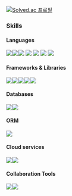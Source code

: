 [![Solved.ac
프로필](http://mazassumnida.wtf/api/v2/generate_badge?boj=wkdtmf357)](https://solved.ac/wkdtmf357)

### Skills
#### Languages
<img src="https://img.shields.io/badge/HTML5-E34F26?style=plastic&logo=HTML5&logoColor=white"/><img src="https://img.shields.io/badge/CSS3-1572B6?style=plastic&logo=CSS&logoColor=white"/><img src="https://img.shields.io/badge/JS-F7DF1E?style=plastic&logo=JavaScript&logoColor=white"/>
<img src="https://img.shields.io/badge/C-A8B9CC?style=plastic&logo=C&logoColor=white"/>  <img src="https://img.shields.io/badge/C++-00599C?style=plastic&logo=C++&logoColor=white"/> <img src="https://img.shields.io/badge/Java-1578D3?style=plasticl&logo=Java&logoColor=white"/> <img src="https://img.shields.io/badge/Python-3776AB?style=plasticl&logo=Python&logoColor=white"/>

#### Frameworks & Libraries
<img src="https://img.shields.io/badge/Next.js-000000?style=plastic&logo=Next.js&logoColor=white"/><img src="https://img.shields.io/badge/Swagger-85EA2D?style=plastic&logo=Swagger&logoColor=white"/><img src="https://img.shields.io/badge/Spring-6DB33F?style=plastic&logo=Spring&logoColor=white"/><img src="https://img.shields.io/badge/Spring Boot-6DB33F?style=plastic&logo=Spring Boot&logoColor=white"/><img src="https://img.shields.io/badge/Bootstrap-7952B3?style=plastic&logo=bootstrap&logoColor=white"/>

#### Databases
<img src="https://img.shields.io/badge/MySQL-4479A1?style=plastic&logo=MySQL&logoColor=white"/><img src="https://img.shields.io/badge/MariaDB-003545?style=plastic&logo=MariaDB&logoColor=white"/>

#### ORM
<img src="https://img.shields.io/badge/Prisma-2D3748?style=plastic&logo=Prisma&logoColor=white"/>

#### Cloud services
<img src="https://img.shields.io/badge/AWS EC2-FF9900?style=plastic&logo=Amazon EC2&logoColor=white"/><img src="https://img.shields.io/badge/AWS RDS-527FFF?style=plastic&logo=Amazon RDS&logoColor=white"/>

#### Collaboration Tools
<img src="https://img.shields.io/badge/Notion-000000?style=plastic&logo=Notion&logoColor=white"/><img src="https://img.shields.io/badge/Slack-4A154B?style=plastic&logo=Slack&logoColor=white"/>


<!--
**JSeungBeom/JSeungBeom** is a ✨ _special_ ✨ repository because its `README.md` (this file) appears on your GitHub profile.

Here are some ideas to get you started:

- 🔭 I’m currently working on ...
- 🌱 I’m currently learning ...
- 👯 I’m looking to collaborate on ...
- 🤔 I’m looking for help with ...
- 💬 Ask me about ...
- 📫 How to reach me: ...
- 😄 Pronouns: ...
- ⚡ Fun fact: ...
-->
